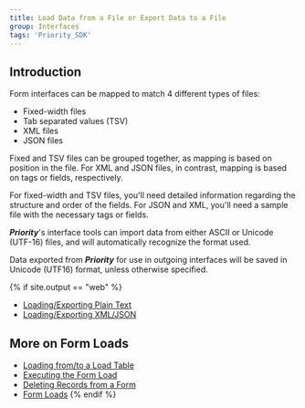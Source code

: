 ```yaml
---
title: Load Data from a File or Export Data to a File
group: Interfaces
tags: 'Priority_SDK'
---
```


## Introduction

Form interfaces can be mapped to match 4 different types of files:

- Fixed-width files
- Tab separated values (TSV)
- XML files
- JSON files

Fixed and TSV files can be grouped together, as mapping is based on position in the file. For XML and JSON files, in contrast, mapping is based on tags or fields, respectively. 

For fixed-width and TSV files, you'll need detailed information regarding the structure and order of the fields. For JSON and XML, you'll need a sample file with the necessary tags or fields.

***Priority***\'s interface tools can import data from either ASCII or Unicode (UTF-16) files, and will automatically recognize the format used.

Data exported from ***Priority*** for use in outgoing interfaces will be saved in Unicode (UTF16) format, unless otherwise specified.

{% if site.output == "web" %}

-   [Loading/Exporting Plain Text](Load-Plain-Text)
-   [Loading/Exporting XML/JSON](Load-XML-JSON)

## More on Form Loads 

-   [Loading from/to a Load Table](Loading-from-Load-Table)
-   [Executing the Form Load](Execute-FormLoads)
-   [Deleting Records from a Form](Interfaces-Deleting-Records)
-   [Form Loads](Form-Loads)
{% endif %}